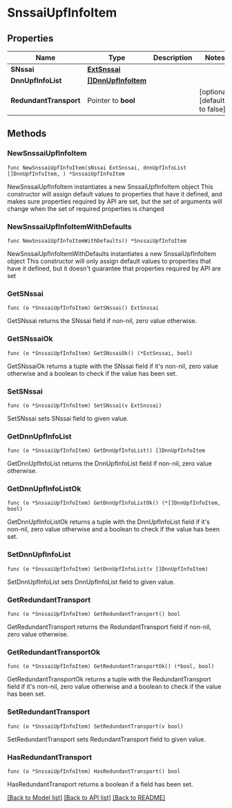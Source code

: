 # SnssaiUpfInfoItem

## Properties

Name | Type | Description | Notes
------------ | ------------- | ------------- | -------------
**SNssai** | [**ExtSnssai**](ExtSnssai.md) |  | 
**DnnUpfInfoList** | [**[]DnnUpfInfoItem**](DnnUpfInfoItem.md) |  | 
**RedundantTransport** | Pointer to **bool** |  | [optional] [default to false]

## Methods

### NewSnssaiUpfInfoItem

`func NewSnssaiUpfInfoItem(sNssai ExtSnssai, dnnUpfInfoList []DnnUpfInfoItem, ) *SnssaiUpfInfoItem`

NewSnssaiUpfInfoItem instantiates a new SnssaiUpfInfoItem object
This constructor will assign default values to properties that have it defined,
and makes sure properties required by API are set, but the set of arguments
will change when the set of required properties is changed

### NewSnssaiUpfInfoItemWithDefaults

`func NewSnssaiUpfInfoItemWithDefaults() *SnssaiUpfInfoItem`

NewSnssaiUpfInfoItemWithDefaults instantiates a new SnssaiUpfInfoItem object
This constructor will only assign default values to properties that have it defined,
but it doesn't guarantee that properties required by API are set

### GetSNssai

`func (o *SnssaiUpfInfoItem) GetSNssai() ExtSnssai`

GetSNssai returns the SNssai field if non-nil, zero value otherwise.

### GetSNssaiOk

`func (o *SnssaiUpfInfoItem) GetSNssaiOk() (*ExtSnssai, bool)`

GetSNssaiOk returns a tuple with the SNssai field if it's non-nil, zero value otherwise
and a boolean to check if the value has been set.

### SetSNssai

`func (o *SnssaiUpfInfoItem) SetSNssai(v ExtSnssai)`

SetSNssai sets SNssai field to given value.


### GetDnnUpfInfoList

`func (o *SnssaiUpfInfoItem) GetDnnUpfInfoList() []DnnUpfInfoItem`

GetDnnUpfInfoList returns the DnnUpfInfoList field if non-nil, zero value otherwise.

### GetDnnUpfInfoListOk

`func (o *SnssaiUpfInfoItem) GetDnnUpfInfoListOk() (*[]DnnUpfInfoItem, bool)`

GetDnnUpfInfoListOk returns a tuple with the DnnUpfInfoList field if it's non-nil, zero value otherwise
and a boolean to check if the value has been set.

### SetDnnUpfInfoList

`func (o *SnssaiUpfInfoItem) SetDnnUpfInfoList(v []DnnUpfInfoItem)`

SetDnnUpfInfoList sets DnnUpfInfoList field to given value.


### GetRedundantTransport

`func (o *SnssaiUpfInfoItem) GetRedundantTransport() bool`

GetRedundantTransport returns the RedundantTransport field if non-nil, zero value otherwise.

### GetRedundantTransportOk

`func (o *SnssaiUpfInfoItem) GetRedundantTransportOk() (*bool, bool)`

GetRedundantTransportOk returns a tuple with the RedundantTransport field if it's non-nil, zero value otherwise
and a boolean to check if the value has been set.

### SetRedundantTransport

`func (o *SnssaiUpfInfoItem) SetRedundantTransport(v bool)`

SetRedundantTransport sets RedundantTransport field to given value.

### HasRedundantTransport

`func (o *SnssaiUpfInfoItem) HasRedundantTransport() bool`

HasRedundantTransport returns a boolean if a field has been set.


[[Back to Model list]](../README.md#documentation-for-models) [[Back to API list]](../README.md#documentation-for-api-endpoints) [[Back to README]](../README.md)


